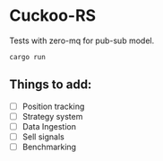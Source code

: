 # Cuckoo-RS


Tests with zero-mq for pub-sub model.

```
cargo run
```

## Things to add:

- [ ] Position tracking
- [ ] Strategy system
- [ ] Data Ingestion
- [ ] Sell signals
- [ ] Benchmarking
